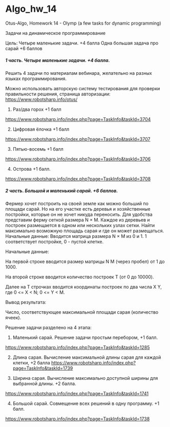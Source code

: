 # Algo_hw_14
Otus-Algo, Homework 14 - Olymp (a few tasks for dynamic programming)

Задачи на динамическое программирование

Цель: Четыре маленькие задачи. +4 балла Одна большая задача про сарай +6 баллов

##### 1 часть. Четыре маленькие задачи. +4 балла.

Решить 4 задачи по материалам вебинара, желательно на разных языках программирования.

Можно использовать авторскую систему тестирования для проверки правильности решения, страница авторизации:
https://www.robotsharp.info/otus/

1. Раз/два горох +1 балл

https://www.robotsharp.info/index.php?page=TaskInfo&taskId=3704

2. Цифровая ёлочка +1 балл

https://www.robotsharp.info/index.php?page=TaskInfo&taskId=3707

3. Пятью-восемь +1 балл

https://www.robotsharp.info/index.php?page=TaskInfo&taskId=3706

4. Острова +1 балл.

https://www.robotsharp.info/index.php?page=TaskInfo&taskId=3708


##### 2 часть. Большой и маленький сарай. +6 баллов.

Фермер хочет построить на своей земле как можно больший по площади сарай.
Но на его участке есть деревья и хозяйственные постройки, которые он не хочет никуда переносить.
Для удобства представим ферму сеткой размера N × M.
Каждое из деревьев и построек размещается в одном или нескольких узлах сетки.
Найти максимально возможную площадь сарая и где он может размещаться.
Начальные данные: Вводится матрица размера N × M из 0 и 1.
1 соответствует постройке, 0 - пустой клетке.

Начальные данные:

На первой строке вводится размер матрицы N M (через пробел) от 1 до 1000.

На второй строке вводится количество построек T (от 0 до 10000).

Далее на T строчках вводится координаты построек по два числа X Y, где 0 <= X < N; 0 <= Y < M.

Вывод результата:

Число, соответствующее максимальной площади сарая (количество ячеек).

Решение задачи разделено на 4 этапа:

1. Маленький сарай. Решение задачи простым перебором, +1 балл.

https://www.robotsharp.info/index.php?page=TaskInfo&taskId=1285


2. Длина сарая. Вычисление максимальной длины сарая для каждой клетки, +2 балла
https://www.robotsharp.info/index.php?page=TaskInfo&taskId=1739

3. Ширина сарая. Вычисление максимально доступной ширины для выбранной длины. +2 балла.

https://www.robotsharp.info/index.php?page=TaskInfo&taskId=1741

4. Большой сарай. Совмещение всех решений в одну программу. +1 балл.

https://www.robotsharp.info/index.php?page=TaskInfo&taskId=1738
